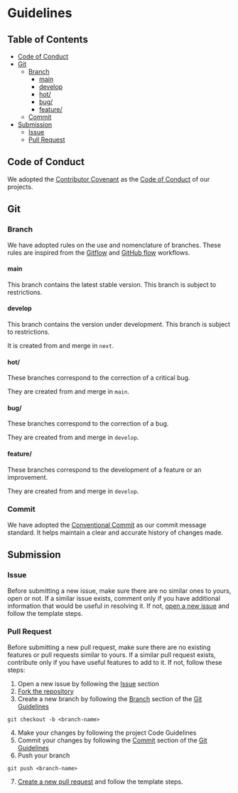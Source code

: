 # Guidelines

## Table of Contents

- [Code of Conduct](#code-of-conduct)
- [Git](#git)
  - [Branch](#branch)
    - [main](#main)
    - [develop](#develop)
    - [hot/](#hot)
    - [bug/](#bug)
    - [feature/](#feature)
  - [Commit](#commit)
- [Submission](#submission)
  - [Issue](#issue)
  - [Pull Request](#pull-request)

## Code of Conduct

We adopted the [Contributor Covenant](https://www.contributor-covenant.org/) as the [Code of Conduct](CODE_OF_CONDUCT.md) of our projects.

## Git

### Branch

We have adopted rules on the use and nomenclature of branches. These rules are inspired from the [Gitflow](https://nvie.com/posts/a-successful-git-branching-model) and [GitHub flow](https://guides.github.com/introduction/flow) workflows.

#### main

This branch contains the latest stable version.
This branch is subject to restrictions.

#### develop

This branch contains the version under development.
This branch is subject to restrictions.

It is created from and merge in `next`.

#### hot/

These branches correspond to the correction of a critical bug.

They are created from and merge in `main`.

#### bug/

These branches correspond to the correction of a bug.

They are created from and merge in `develop`.

#### feature/

These branches correspond to the development of a feature or an improvement.

They are created from and merge in `develop`.

### Commit

We have adopted the [Conventional Commit](https://www.conventionalcommits.org/en/v1.0.0/) as our commit message standard. It helps maintain a clear and accurate history of changes made.

## Submission

### Issue

Before submitting a new issue, make sure there are no similar ones to yours, open or not. If a similar issue exists, comment only if you have additional information that would be useful in resolving it. If not, [open a new issue](https://help.github.com/en/github/managing-your-work-on-github/creating-an-issue) and follow the template steps.

### Pull Request

Before submitting a new pull request, make sure there are no existing features or pull requests similar to yours. If a similar pull request exists, contribute only if you have useful features to add to it. If not, follow these steps:

1. Open a new issue by following the [Issue](#issue) section
2. [Fork the repository](https://help.github.com/en/github/getting-started-with-github/fork-a-repo)
3. Create a new branch by following the [Branch](GUIDELINES.md#branch) section of the [Git Guidelines](GUIDELINES.md#git)

```shell script
git checkout -b <branch-name>
```

4. Make your changes by following the project Code Guidelines
5. Commit your changes by following the [Commit](GUIDELINES.md#commit) section of the [Git Guidelines](GUIDELINES.md#git)
6. Push your branch

```shell script
git push <branch-name>
```

7. [Create a new pull request](https://help.github.com/en/github/collaborating-with-issues-and-pull-requests/creating-a-pull-request-from-a-fork) and follow the template steps.
